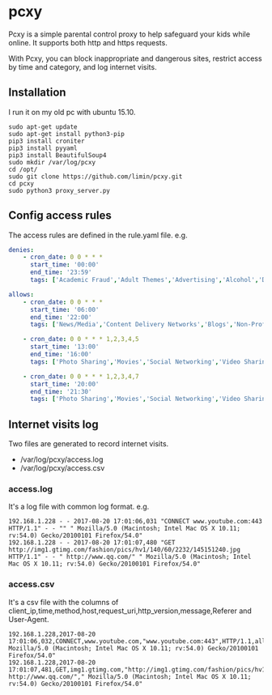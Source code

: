 # pcxy

Pcxy is a simple parental control proxy to help safeguard your kids while online. It supports both http and https requests.

With Pcxy, you can block inappropriate and dangerous sites, restrict access by time and category, and log internet visits.

## Installation

I run it on my old pc with ubuntu 15.10.

```shell
sudo apt-get update
sudo apt-get install python3-pip
pip3 install croniter
pip3 install pyyaml
pip3 install BeautifulSoup4
sudo mkdir /var/log/pcxy
cd /opt/
sudo git clone https://github.com/limin/pcxy.git
cd pcxy
sudo python3 proxy_server.py
```

## Config access rules

The access rules are defined in the rule.yaml file. e.g.

```yaml
denies:
    - cron_date: 0 0 * * *
      start_time: '00:00'
      end_time: '23:59'
      tags: ['Academic Fraud','Adult Themes','Advertising','Alcohol','Dating','Drugs','Gambling','Hacking','Hate/Discrimination','Illegal Activities','Illegal Downloads','Lingerie/Bikini','Lotteries','Military','Nudity','Online Meetings','Online Trading','Pornography','Proxy/Anonymizer','Religious','Sex Education','Sexuality','Tasteless','Weapons','Web Spam']

allows:
    - cron_date: 0 0 * * *
      start_time: '06:00'
      end_time: '22:00'
      tags: ['News/Media','Content Delivery Networks','Blogs','Non-Profits','Forums/Message boards','Politics','Business Services','Portals','Ecommerce/Shopping','Educational Institutions','Research/Reference','Search Engines','Financial Institutions','Software/Technology','Government','Sports','Health and Fitness','Travel','URL Shortener','Visual Search Engines','Webmail','File Storage','Chat','Certificate Verification']

    - cron_date: 0 0 * * * 1,2,3,4,5
      start_time: '13:00'
      end_time: '16:00'
      tags: ['Photo Sharing','Movies','Social Networking','Video Sharing','Instant Messaging','Games']

    - cron_date: 0 0 * * * 1,2,3,4,7
      start_time: '20:00'
      end_time: '21:30'
      tags: ['Photo Sharing','Movies','Social Networking','Video Sharing','Instant Messaging','Games']

```

## Internet visits log

Two files are generated to record internet visits. 
- /var/log/pcxy/access.log
- /var/log/pcxy/access.csv

### access.log

It's a log file with common log format. e.g.

```
192.168.1.228 - - 2017-08-20 17:01:06,031 "CONNECT www.youtube.com:443 HTTP/1.1" - - "" " Mozilla/5.0 (Macintosh; Intel Mac OS X 10.11; rv:54.0) Gecko/20100101 Firefox/54.0"
192.168.1.228 - - 2017-08-20 17:01:07,480 "GET http://img1.gtimg.com/fashion/pics/hv1/140/60/2232/145151240.jpg HTTP/1.1" - - " http://www.qq.com/" " Mozilla/5.0 (Macintosh; Intel Mac OS X 10.11; rv:54.0) Gecko/20100101 Firefox/54.0"
```

### access.csv

It's a csv file with the columns of client_ip,time,method,host,request_uri,http_version,message,Referer
and User-Agent.

```
192.168.1.228,2017-08-20 17:01:06,032,CONNECT,www.youtube.com,"www.youtube.com:443",HTTP/1.1,allowed,""," Mozilla/5.0 (Macintosh; Intel Mac OS X 10.11; rv:54.0) Gecko/20100101 Firefox/54.0"
192.168.1.228,2017-08-20 17:01:07,481,GET,img1.gtimg.com,"http://img1.gtimg.com/fashion/pics/hv1/140/60/2232/145151240.jpg",HTTP/1.1,allowed," http://www.qq.com/"," Mozilla/5.0 (Macintosh; Intel Mac OS X 10.11; rv:54.0) Gecko/20100101 Firefox/54.0"
```
